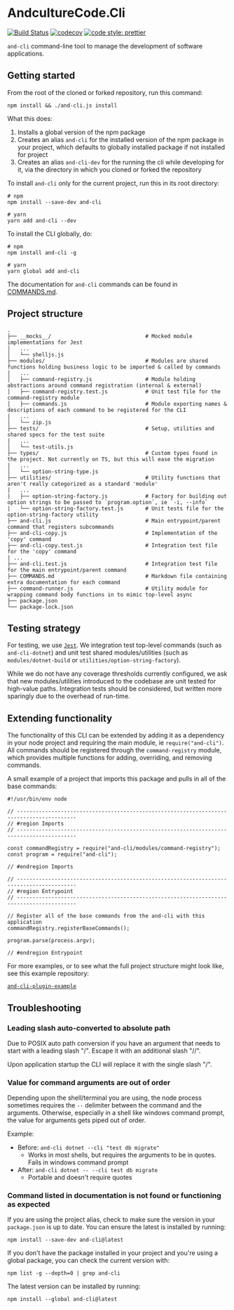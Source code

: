 # AndcultureCode.Cli

[![Build Status](https://travis-ci.org/AndcultureCode/AndcultureCode.Cli.svg?branch=master)](https://travis-ci.org/AndcultureCode/AndcultureCode.Cli)
[![codecov](https://codecov.io/gh/AndcultureCode/AndcultureCode.Cli/branch/master/graph/badge.svg)](https://codecov.io/gh/AndcultureCode/AndcultureCode.Cli)
[![code style: prettier](https://img.shields.io/badge/code_style-prettier-ff69b4.svg?style=flat-square)](https://github.com/prettier/prettier)

`and-cli` command-line tool to manage the development of software applications.

## Getting started

From the root of the cloned or forked repository, run this command:

```
npm install && ./and-cli.js install
```

What this does:

1. Installs a global version of the npm package
2. Creates an alias `and-cli` for the installed version of the npm package in your project, which defaults to globally installed package if not installed for project
3. Creates an alias `and-cli-dev` for the running the cli while developing for it, via the directory in which you cloned or forked the repository

To install `and-cli` only for the current project, run this in its root directory:

```
# npm
npm install --save-dev and-cli

# yarn
yarn add and-cli --dev
```

To install the CLI globally, do:

```
# npm
npm install and-cli -g

# yarn
yarn global add and-cli
```

The documentation for `and-cli` commands can be found in [COMMANDS.md](./COMMANDS.md).

## Project structure

```
.
├── __mocks__/                              # Mocked module implementations for Jest
│   ...
│   └── shelljs.js
├── modules/                                # Modules are shared functions holding business logic to be imported & called by commands
│   ...
│   ├── command-registry.js                 # Module holding abstractions around command registration (internal & external)
│   ├── command-registry.test.js            # Unit test file for the command-registry module
│   ├── commands.js                         # Module exporting names & descriptions of each command to be registered for the CLI
|   ...
│   └── zip.js
├── tests/                                  # Setup, utilities and shared specs for the test suite
|   ...
│   └── test-utils.js
├── types/                                  # Custom types found in the project. Not currently on TS, but this will ease the migration
|   ...
│   └── option-string-type.js
├── utilities/                              # Utility functions that aren't really categorized as a standard 'module'
|   ...
|   ├── option-string-factory.js            # Factory for building out option strings to be passed to `program.option`, ie `-i, --info`
|   └── option-string-factory.test.js       # Unit tests file for the option-string-factory utility
├── and-cli.js                              # Main entrypoint/parent command that registers subcommands
├── and-cli-copy.js                         # Implementation of the 'copy' command
├── and-cli-copy.test.js                    # Integration test file for the 'copy' command
| ...
├── and-cli.test.js                         # Integration test file for the main entrypoint/parent command
├── COMMANDS.md                             # Markdown file containing extra documentation for each command
├── command-runner.js                       # Utility module for wrapping command body functions in to mimic top-level async
├── package.json
└── package-lock.json

```

## Testing strategy

For testing, we use [`Jest`](https://github.com/facebook/jest). We integration test top-level commands (such as `and-cli-dotnet`) and unit test shared modules/utilities (such as `modules/dotnet-build` or `utilities/option-string-factory`).

While we do not have any coverage thresholds currently configured, we ask that new modules/utilities introduced to the codebase are unit tested for high-value paths. Integration tests should be considered, but written more sparingly due to the overhead of run-time.

## Extending functionality

The functionality of this CLI can be extended by adding it as a dependency in your node project and requiring the main module, ie `require("and-cli")`. All commands should be registered through the `command-registry` module, which provides multiple functions for adding, overriding, and removing commands.

A small example of a project that imports this package and pulls in all of the base commands:

```JS
#!/usr/bin/env node

// -----------------------------------------------------------------------------------------
// #region Imports
// -----------------------------------------------------------------------------------------

const commandRegistry = require("and-cli/modules/command-registry");
const program = require("and-cli");

// #endregion Imports

// -----------------------------------------------------------------------------------------
// #region Entrypoint
// -----------------------------------------------------------------------------------------

// Register all of the base commands from the and-cli with this application
commandRegistry.registerBaseCommands();

program.parse(process.argv);

// #endregion Entrypoint
```

For more examples, or to see what the full project structure might look like, see this example repository:

[`and-cli-plugin-example`](https://github.com/brandongregoryscott/and-cli-plugin-example)

## Troubleshooting

### Leading slash auto-converted to absolute path

Due to POSIX auto path conversion if you have an argument that needs to start with a leading slash "/". Escape it with an additional slash "//".

Upon application startup the CLI will replace it with the single slash "/".

### Value for command arguments are out of order

Depending upon the shell/terminal you are using, the node process sometimes requires the `--` delimiter between the command and the arguments. Otherwise, especially in a shell like windows command prompt, the value for arguments gets piped out of order.

Example:

-   Before: `and-cli dotnet --cli "test db migrate"`
    -   Works in most shells, but requires the arguments to be in quotes. Fails in windows command prompt
-   After: `and-cli dotnet -- --cli test db migrate`
    -   Portable and doesn't require quotes

### Command listed in documentation is not found or functioning as expected

If you are using the project alias, check to make sure the version in your `package.json` is up to date. You can ensure the latest is installed by running:

```
npm install --save-dev and-cli@latest
```

If you don't have the package installed in your project and you're using a global package, you can check the current version with:

```
npm list -g --depth=0 | grep and-cli
```

The latest version can be installed by running:

```
npm install --global and-cli@latest
```
